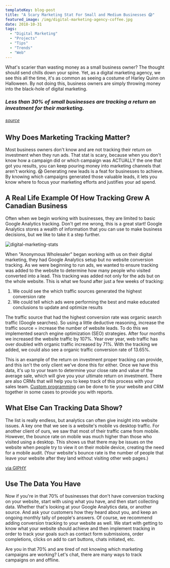 ```yaml
---
templateKey: blog-post
title: "A Scary Marketing Stat For Small and Medium Businesses 😱"
featured_image: /img/digital-marketing-agency-coffee.jpg
date: 2018-10-31
tags:
  - "Digital Marketing"
  - "Projects"
  - "Tips"
  - "Trends"
  - "Web"
---
```


What's scarier than wasting money as a small business owner? The thought should send chills down your spine. Yet, as a digital marketing agency, we see this all the time, it's as common as seeing a costume of Harley Quinn on Halloween. By not doing this, business owners are simply throwing money into the black-hole of digital marketing.

### _Less than 30% of small businesses are tracking a return on investment for their marketing._

###### [_source_](https://www.mediapost.com/publications/article/253069/search-losing-favor-among-some-small-businesses.html)

Why Does Marketing Tracking Matter?
-----------------------------------

Most business owners don't know and are not tracking their return on investment when they run ads. That stat is scary, because when you don't know how a campaign did or which campaign was ACTUALLY the one that got you results, you can keep pouring money into marketing channels that aren't working. 😱 Generating new leads is a feat for businesses to achieve. By knowing which campaigns generated those valuable leads, it lets you know where to focus your marketing efforts and justifies your ad spend.

A Real Life Example Of How Tracking Grew A Canadian Business
------------------------------------------------------------

Often when we begin working with businesses, they are limited to basic Google Analytics tracking. Don't get me wrong, this is a great start! Google Analytics stores a wealth of information that you can use to make business decisions, but we like to take it a step further.

![digital-marketing-stats](/img/digital-marketing-stats.jpg)

When "Anonymous Wholesaler" began working with us on their digital marketing, they had Google Analytics setup but no website conversion tracking. As we were beginning to run ads, we wanted to ensure tracking was added to the website to determine how many people who visited converted into a lead. This tracking was added not only for the ads but on the whole website. This is what we found after just a few weeks of tracking:

1.  We could see the which traffic sources generated the highest conversion rate
2.  We could tell which ads were performing the best and make educated conclusions to update and optimize results

The traffic source that had the highest conversion rate was organic search traffic (Google searches). So using a little deductive reasoning, increase the traffic source = increase the number of website leads. To do this we implemented search engine optimization (SEO) strategies. After four months we increased the website traffic by 107%. Year over year, web traffic has over doubled with organic traffic increased by 71%. With the tracking we added, we could also see a organic traffic conversion rate of 13.65%.

This is an example of the return on investment proper tracking can provide, and this isn't the only client we've done this for either. Once we have this data, it's up to your team to determine your close rate and value of the average sale, which will give you your ultimate return on investment. There are also CRMs that will help you to keep track of this process with your sales team. [Custom programming](https://graphicintuitions.com/services/programming/) can be done to tie your website and CRM together in some cases to provide you with reports.

What Else Can Tracking Data Show?
---------------------------------

The list is really endless, but analytics can often give insight into website issues. A key one that we see is a website's mobile vs desktop traffic. For another client of ours, we saw that most of their traffic came from mobile. However, the bounce rate on mobile was much higher than those who visited using a desktop. This shows us that there may be issues on the website when people try to view it on their mobile device, creating the need for a mobile audit. (Your website's bounce rate is the number of people that leave your website after they land without visiting other web pages.)

[via GIPHY](https://giphy.com/gifs/shameless-season-5-showtime-3ohhwm072GdbNh2I0M)

Use The Data You Have
---------------------

Now if you're in that 70% of businesses that don't have conversion tracking on your website, start with using what you have, and then start collecting data. Whether that's looking at your Google Analytics data, or another source. And ask your customers how they heard about you, and keep an ongoing monthly tally of people's answers. Of course, we recommend adding conversion tracking to your website as well. We start with getting to know what your website should achieve and then implement tracking in order to track your goals such as contact form submissions, order completions, clicks on add to cart buttons, chats initiated, etc.

Are you in that 70% and are tired of not knowing which marketing campaigns are working? Let's chat, there are many ways to track campaigns on and offline.